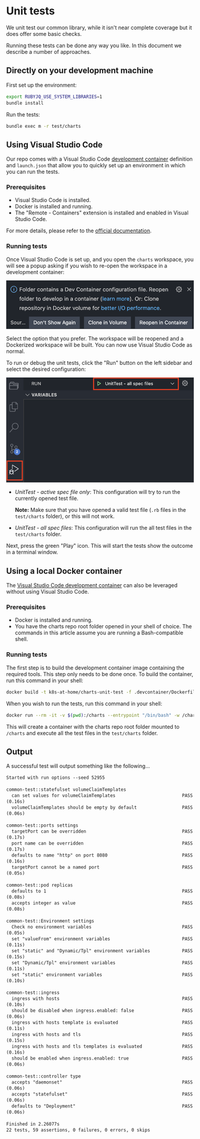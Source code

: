 # Unit tests

We unit test our common library, while it isn't near complete coverage but
it does offer some basic checks.

Running these tests can be done any way you like. In this document we describe
a number of approaches.

## Directly on your development machine

First set up the environment:

```sh
export RUBYJQ_USE_SYSTEM_LIBRARIES=1
bundle install
```

Run the tests:

```sh
bundle exec m -r test/charts
```

## Using Visual Studio Code

Our repo comes with a Visual Studio Code
[development container](https://code.visualstudio.com/docs/remote/containers)
definition and `launch.json` that allow you to quickly set up an environment
in which you can run the tests.

### Prerequisites

- Visual Studio Code is installed.
- Docker is installed and running.
- The "Remote - Containers" extension is installed and enabled in Visual Studio
Code.

For more details, please refer to the
[official documentation](https://code.visualstudio.com/docs/remote/containers#_system-requirements).

### Running tests

Once Visual Studio Code is set up, and you open the `charts` workspace, you
will see a popup asking if you wish to re-open the workspace in a development
container:

![Visual Studio Code development container popup](https://raw.githubusercontent.com/k8s-at-home/charts/master/docs/images/vscode_devcontainer_popup.png)

Select the option that you prefer. The workspace will be reopened and a
Dockerized workspace will be built. You can now use Visual Studio Code as
normal.

To run or debug the unit tests, click the "Run" button on the left sidebar
and select the desired configuration:

![Visual Studio Code run configurations](https://raw.githubusercontent.com/k8s-at-home/charts/master/docs/images/vscode_run_unittests.png)

- _UnitTest - active spec file only_: This configuration will try to run
the currently opened test file.

  **Note:** Make sure that you have opened a valid test file (`.rb` files
  in the `test/charts` folder), or this will not work.

- _UnitTest - all spec files_: This configuration will run the all test
files in the `test/charts` folder.

Next, press the green "Play" icon. This will start the tests show the
outcome in a terminal window.

## Using a local Docker container

The [Visual Studio Code development container](#using-visual-studio-code)
can also be leveraged without using Visual Studio Code.

### Prerequisites

- Docker is installed and running.
- You have the charts repo root folder opened in your shell of choice. The
  commands in this article assume you are running a Bash-compatible shell.

### Running tests

The first step is to build the development container image containing the
required tools. This step only needs to be done once. To build the container,
run this command in your shell:

```sh
docker build -t k8s-at-home/charts-unit-test -f .devcontainer/Dockerfile .
```

When you wish to run the tests, run this command in your shell:

```sh
docker run --rm -it -v $(pwd):/charts --entrypoint "/bin/bash" -w /charts k8s-at-home/charts-unit-test -l -c "bundle exec m -r ./test/charts"
```

This will create a container with the charts repo root folder mounted to
`/charts` and execute all the test files in the `test/charts` folder.

## Output

A successful test will output something like the following...

```text
Started with run options --seed 52955

common-test::statefulset volumeClaimTemplates
  can set values for volumeClaimTemplates                         PASS (0.16s)
  volumeClaimTemplates should be empty by default                 PASS (0.06s)

common-test::ports settings
  targetPort can be overridden                                    PASS (0.17s)
  port name can be overridden                                     PASS (0.17s)
  defaults to name "http" on port 8080                            PASS (0.16s)
  targetPort cannot be a named port                               PASS (0.05s)

common-test::pod replicas
  defaults to 1                                                   PASS (0.08s)
  accepts integer as value                                        PASS (0.08s)

common-test::Environment settings
  Check no environment variables                                  PASS (0.05s)
  set "valueFrom" environment variables                           PASS (0.11s)
  set "static" and "Dynamic/Tpl" environment variables            PASS (0.15s)
  set "Dynamic/Tpl" environment variables                         PASS (0.11s)
  set "static" environment variables                              PASS (0.10s)

common-test::ingress
  ingress with hosts                                              PASS (0.10s)
  should be disabled when ingress.enabled: false                  PASS (0.06s)
  ingress with hosts template is evaluated                        PASS (0.11s)
  ingress with hosts and tls                                      PASS (0.15s)
  ingress with hosts and tls templates is evaluated               PASS (0.16s)
  should be enabled when ingress.enabled: true                    PASS (0.06s)

common-test::controller type
  accepts "daemonset"                                             PASS (0.06s)
  accepts "statefulset"                                           PASS (0.06s)
  defaults to "Deployment"                                        PASS (0.06s)

Finished in 2.26077s
22 tests, 59 assertions, 0 failures, 0 errors, 0 skips
```
